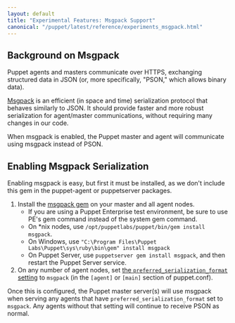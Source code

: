 ```yaml
---
layout: default
title: "Experimental Features: Msgpack Support"
canonical: "/puppet/latest/reference/experiments_msgpack.html"
---
```


Background on Msgpack
-----

Puppet agents and masters communicate over HTTPS, exchanging structured data in JSON (or, more specifically, "PSON," which allows binary data).

[Msgpack](http://msgpack.org/) is an efficient (in space and time) serialization protocol that behaves similarly to JSON. It should provide faster and more robust serialization for agent/master communications, without requiring many changes in our code.

When msgpack is enabled, the Puppet master and agent will communicate using msgpack instead of PSON.


Enabling Msgpack Serialization
-----

Enabling msgpack is easy, but first it must be installed, as we don't include this gem in the puppet-agent or puppetserver packages. 

1. Install the [msgpack gem](http://rubygems.org/gems/msgpack) on your master and all agent nodes.
    * If you are using a Puppet Enterprise test environment, be sure to use PE's gem command instead of the system gem command.
    * On \*nix nodes, use `/opt/puppetlabs/puppet/bin/gem install msgpack`. 
    * On Windows, use `"C:\Program Files\Puppet Labs\Puppet\sys\ruby\bin\gem" install msgpack`
    * On Puppet Server, use `puppetserver gem install msgpack`, and then restart the Puppet Server service.
2. On any number of agent nodes, set [the `preferred_serialization_format` setting](/puppet/4.1/reference/configuration.html#preferredserializationformat) to `msgpack` (in the `[agent]` or `[main]` section of puppet.conf).

Once this is configured, the Puppet master server(s) will use msgpack when serving any agents that have `preferred_serialization_format` set to `msgpack`. Any agents without that setting will continue to receive PSON as normal.
